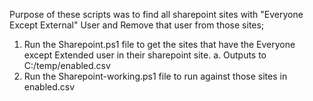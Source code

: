 Purpose of these scripts was to find all sharepoint sites with "Everyone Except External" User and Remove that user from those sites;

1. Run the Sharepoint.ps1 file to get the sites that have the Everyone except Extended user in their sharepoint site.
		a. Outputs to C:/temp/enabled.csv
2. Run the Sharepoint-working.ps1 file to run against those sites in enabled.csv


